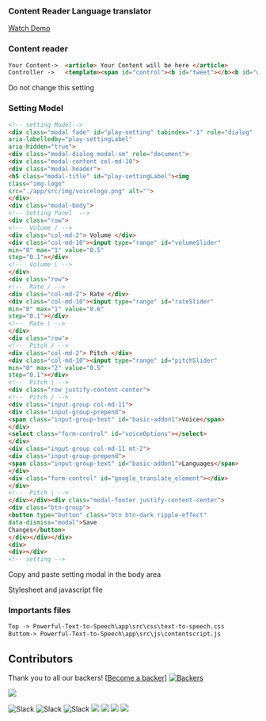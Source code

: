 ### Content Reader Language translator

<a href="https://www.youtube.com/watch?v=yX2YHVwj8_o"> Watch Demo </a> 



### Content reader
```html
Your Content->  <article> Your Content will be here </article>
Controller ->   <template><span id="control"><b id="tweet"></b><b id="whatsapp"></b><b id="searchit"></b><b id="plays"></b><b id="settings"></b></span></template>
```
Do not change this setting 

### Setting Model
```html
<!-- setting Model-->
<div class="modal fade" id="play-setting" tabindex="-1" role="dialog"
aria-labelledby="play-settingLabel"
aria-hidden="true">
<div class="modal-dialog modal-sm" role="document">
<div class="modal-content col-md-10">
<div class="modal-header">
<h5 class="modal-title" id="play-settingLabel"><img
class="img-logo"
src="./app/src/img/voicelogo.png" alt="">
</div>
<div class="modal-body">
<!-- Setting Panel  -->
<div class="row">
<!--  Volume / -->
<div class="col-md-2"> Volume </div>
<div class="col-md-10"><input type="range" id="volumeSlider"
min="0" max="1" value="0.5"
step="0.1"></div>
<!--  Volume \ -->
</div>
<div class="row">
<!--  Rate / -->
<div class="col-md-2"> Rate </div>
<div class="col-md-10"><input type="range" id="rateSlider"
min="0" max="1" value="0.6"
step="0.1"></div>
<!--  Rate \ -->
</div>
<div class="row">
<!--  Pitch / -->
<div class="col-md-2"> Pitch </div>
<div class="col-md-10"><input type="range" id="pitchSlider"
min="0" max="2" value="0.5"
step="0.1"></div>
<!--  Pitch \ -->
<div class="row justify-content-center">
<!--  Pitch / -->
<div class="input-group col-md-11">
<div class="input-group-prepend">
<span class="input-group-text" id="basic-addon1">Voice</span>
</div>
<select class="form-control" id="voiceOptions"></select>
</div>
<div class="input-group col-md-11 mt-2">
<div class="input-group-prepend">
<span class="input-group-text" id="basic-addon1">Languages</span>
</div>
<div class="form-control" id="google_translate_element"></div>
</div>
<!--  Pitch \ -->
</div></div><div class="modal-footer justify-content-center">
<div class="btn-group">
<button type="button" class="btn btn-dark ripple-effect"
data-dismiss="modal">Save
Changes</button>
</div></div></div>
<div>
<div></div>
<!-- setting -->
```
Copy and paste setting modal in the body area

Stylesheet and javascript file
### Importants files
```html
Top -> Powerful-Text-to-Speech\app\src\css\text-to-speech.css
Buttom-> Powerful-Text-to-Speech\app\src\js\contentscript.js
```


## Contributors
Thank you to all our backers!  [[Become a backer](https://opencollective.com/Bootstrap-extra#backer)]
[![Backers](https://opencollective.com/Bootstrap-extra/backers.svg?width=890)](https://opencollective.com/Bootstrap-extra#backers)


<a href="CODE_CONTRIBUTORS.md"><img src="https://opencollective.com/swiper/contributors.svg?width=890&button=false" /></a>

![Slack](https://img.shields.io/badge/MIT-License-green) ![Slack](https://img.shields.io/badge/plugin-0-blue) ![Slack](https://img.shields.io/badge/rating%20count-9.1kb%20total-yellowgreen) 
![](https://img.shields.io/github/stars/pandao/editor.md.svg) ![](https://img.shields.io/github/forks/pandao/editor.md.svg) ![](https://img.shields.io/github/tag/pandao/editor.md.svg) ![](https://img.shields.io/github/release/pandao/editor.md.svg)
